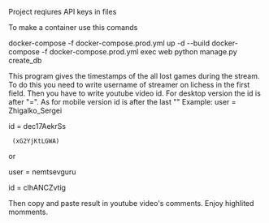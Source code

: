 Project reqiures API keys in files 


To make a container use this comands

docker-compose -f docker-compose.prod.yml up -d --build
docker-compose -f docker-compose.prod.yml exec web python manage.py create_db

This program gives the timestamps of the all lost games during the stream.
To do this you need to write username of streamer on lichess in the first field. Then you have to write youtube video id. For desktop version the id is after "=". As for mobile version id is after the last "\"
Example:
user = Zhigalko_Sergei

id = dec17AekrSs

     (xG2YjKtLGWA)

or

user = nemtsevguru

id = clhANCZvtig

Then copy and paste result  in youtube video's comments. Enjoy highlited momments. 
